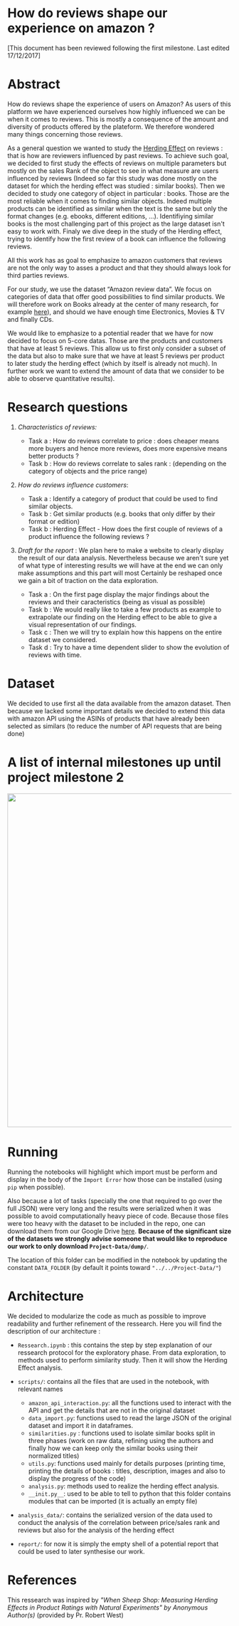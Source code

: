 # How do reviews shape our experience on amazon ?

[This document has been reviewed following the first milestone. Last edited 17/12/2017]

# Abstract
How do reviews shape the experience of users on Amazon? As users of this platform we have experienced ourselves how highly influenced we can be when it comes to reviews. This is mostly a consequence of the amount and diversity of products offered by the plateform. We therefore wondered many things concerning those reviews. 

As a general question we wanted to study the [Herding Effect](https://en.wikipedia.org/wiki/Herd_behavior) on reviews : that is how are reviewers influenced by past reviews. To achieve such goal, we decided to first study the effects of reviews on multiple parameters but mostly on the sales Rank of the object to see in what measure are users influenced by reviews (Indeed so far this study was done mostly on the dataset for which the herding effect was studied : similar books). Then we decided to study one category of object in particular : books. Those are the most reliable when it comes to finding similar objects. Indeed multiple products can be identified as similar when the text is the same but only the format changes (e.g. ebooks, different editions, ...). Identifiying similar books is the most challenging part of this project as the large dataset isn't easy to work with. Finaly we dive deep in the study of the Herding effect, trying to identify how the first review of a book can influence the following reviews.


All this work has as goal to emphasize to amazon customers that reviews are not the only way to asses a product and that they should always look for third parties reviews.

For our study, we use the dataset “Amazon review data”. We focus on categories of data that offer good possibilities to find similar products. We will therefore work on Books already at the center of many research, for example [here](https://www.stat.berkeley.edu/~aldous/Research/Ugrad/Timothy.Thesis.pdf)), and should we have enough time Electronics, Movies & TV and finally CDs.

We would like to emphasize to a potential reader that we have for now decided to focus on 5-core datas. Those are the products and customers that have at least 5 reviews. This allow us to first only consider a subset of the data but also to make sure that we have at least 5 reviews per product to later study the herding effect (which by itself is already not much). In further work we want to extend the amount of data that we consider to be able to observe quantitative results).


# Research questions
1. _Characteristics of reviews:_
	* Task a : How do reviews correlate to price : does cheaper means more buyers and hence more reviews, does more expensive means better products ?
	* Task b : How do reviews correlate to sales rank : (depending on the category of objects and the price range)

2. _How do reviews influence customers_: 
 	* Task a : Identify a category of product that could be used to find similar objects.
	* Task b : Get similar products (e.g. books that only differ by their format or edition)
	* Task b : Herding Effect - How does the first couple of reviews of a product influence the following reviews ?

3. _Draft for the report_ : We plan here to make a website to clearly display the result of our data analysis. Nevertheless because we aren't sure yet of what type of interesting results we will have at the end we can only make assumptions and this part will most Certainly be reshaped once we gain a bit of traction on the data exploration.
	* Task a : On the first page display the major findings about the reviews and their caracteristics (being as visual as possible)
	* Task b : We would really like to take a few products as example to extrapolate our finding on the Herding effect to be able to give a visual representation of our findings. 
	* Task c : Then we will try to explain how this happens on the entire dataset we considered.
	* Task d : Try to have a time dependent slider to show the evolution of reviews with time.

# Dataset
We decided to use first all the data available from the amazon dataset. Then because we lacked some important details we decided to extend this data with amazon API using the ASINs of products that have already been selected as similars (to reduce the number of API requests that are being done)

# A list of internal milestones up until project milestone 2

<p align="center">
  <img src="ada-milestones.png" width="750"/>
</p>

# Running
Running the notebooks will highlight which import must be perform and display in the body of the ```Import Error``` how those can be installed (using ```pip``` when possible). 

Also because a lot of tasks (specially the one that required to go over the full JSON) were very long and the results were serialized when it was possible to avoid computationally heavy piece of code. Because those files were too heavy with the dataset to be included in the repo, one can download them from our Google Drive [here](https://drive.google.com/drive/folders/1ga2bre3K30J4ziP6Adl6n8e-0kooNPV7?usp=sharing). **Because of the significant size of the datasets we strongly advise someone that would like to reproduce our work to only download ```Project-Data/dump/```**. 

The location of this folder can be modified in the notebook by updating the constant ```DATA_FOLDER``` (by default it points toward ```"../../Project-Data/"```)

# Architecture
We decided to modularize the code as much as possible to improve readability and further refinement of the ressearch. Here you will find the description of our architecture :

* ```Ressearch.ipynb``` : this contains the step by step explanation of our ressearch protocol for the exploratory phase. From data exploration, to methods used to perform similarity study. Then it will show the Herding Effect analysis.
* ```scripts/```: contains all the files that are used in the notebook, with relevant names 	
	- ```amazon_api_interaction.py```: all the functions used to interact with the API and get the details that are not in the original dataset
	- ```data_import.py```: functions used to read the large JSON of the original dataset and import it in dataframes.
	- ```similarities.py``` : functions used to isolate similar books split in three phases (work on raw data, refining using the authors and finally how we can keep only the similar books using their normalized titles)
	- ```utils.py```: functions used mainly for details purposes (printing time, printing the details of books : titles, description, images and also to display the progress of the code)
	- ```analysis.py```: methods used to realize the herding effect analysis.
	- ```__init.py__```: used to be able to tell to python that this folder contains modules that can be imported (it is actually an empty file)
* ```analysis_data/```: contains the serialized version of the data used to conduct the analysis of the correlation between price/sales rank and reviews but also for the analysis of the herding effect

*  ```report/```: for now it is simply the empty shell of a potential report that could be used to later synthesise our work.

# References
This ressearch was inspired by _"When Sheep Shop: Measuring Herding Effects in Product Ratings with Natural Experiments" by Anonymous Author(s)_ (provided by Pr. Robert West)